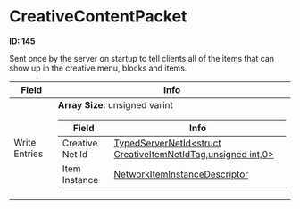# CreativeContentPacket

__ID: 145__

Sent once by the server on startup to tell clients all of the items that can show up in the creative menu, blocks and items.

<table><thead><tr><th>Field</th><th>Info</th></tr></thead><tbody>
<tr><td>Write Entries</td><td><b>Array Size:</b> unsigned varint
  <table><thead><tr><th>Field</th><th>Info</th></tr></thead><tbody>
  <tr><td>Creative Net Id</td><td><a href="../types/TypedServerNetId_CreativeItemNetIdTag.md">TypedServerNetId&lt;struct CreativeItemNetIdTag,unsigned int,0&gt;</a></td></tr>
  <tr><td>Item Instance</td><td><a href="../types/NetworkItemInstanceDescriptor.md">NetworkItemInstanceDescriptor</a></td></tr>
  </tbody></table></td></tr>
</tbody></table>